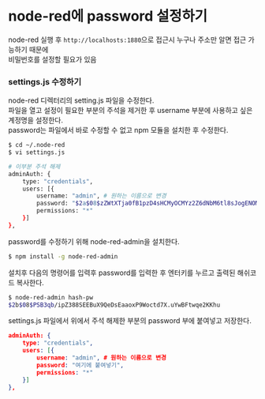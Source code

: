 # node-red에 password 설정하기
node-red 실행 후 `http://localhosts:1880`으로 접근시 누구나 주소만 알면 접근 가능하기 때문에  
비밀번호를 설정할 필요가 있음

### settings.js 수정하기
node-red 디렉터리의 setting.js 파일을 수정한다.  
파일을 열고 설정이 필요한 부분의 주석을 제거한 후 username 부분에 사용하고 싶은 계정명을 설정한다.  
password는 파일에서 바로 수정할 수 없고 npm 모듈을 설치한 후 수정한다.
```bash
$ cd ~/.node-red
$ vi settings.js

# 이부분 주석 해제
adminAuth: {
    type: "credentials",
    users: [{
        username: "admin", # 원하는 이름으로 변경
        password: "$2a$08$zZWtXTja0fB1pzD4sHCMyOCMYz2Z6dNbM6tl8sJogENOMcxWV9DN.",
        permissions: "*"
    }]
},
```

password를 수정하기 위해 node-red-admin을 설치한다.
```bash
$ npm install -g node-red-admin
```

설치후 다음의 명령어를 입력후 password를 입력한 후 엔터키를 누르고 출력된 해쉬코드 복사한다.
```bash
$ node-red-admin hash-pw
$2b$08$PSB3qb/ipZ388SEEBuX9QeDsEaaoxP9Woctd7X.uYwBFtwqe2KKhu
```

settings.js 파일에서 위에서 주석 해제한 부분의 password 부에 붙여넣고 저장한다.
```json
adminAuth: {
    type: "credentials",
    users: [{
        username: "admin", # 원하는 이름으로 변경
        password: "여기에 붙여넣기",
        permissions: "*"
    }]
},
```